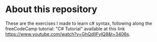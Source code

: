 # About this repository
These are the exercises I made to learn c# syntax, following along the freeCodeCamp tutorial: "C# Tutorial" available at this link https://www.youtube.com/watch?v=GhQdlIFylQ8&t=3406s.